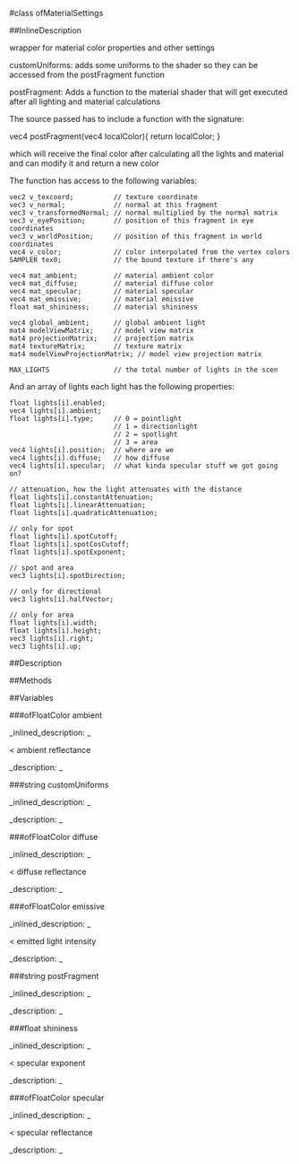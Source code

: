 #class ofMaterialSettings


<!--
_visible: True_
_advanced: False_
_istemplated: False_
_extends: _
-->

##InlineDescription


wrapper for material color properties and other settings

customUniforms: adds some uniforms to the shader so they can be accessed
from the postFragment function

postFragment: Adds a function to the material shader that will get
executed after all lighting and material calculations

The source passed has to include a function with the
signature:

vec4 postFragment(vec4 localColor){
    return localColor;
}

which will receive the final color after calculating all
the lights and material and can modify it and return a new color

The function has access to the following variables:

    vec2 v_texcoord;          // texture coordinate
    vec3 v_normal;            // normal at this fragment
    vec3 v_transformedNormal; // normal multiplied by the normal matrix
    vec3 v_eyePosition;       // position of this fragment in eye coordinates
    vec3 v_worldPosition;     // position of this fragment in world coordinates
    vec4 v_color;             // color interpolated from the vertex colors
    SAMPLER tex0;             // the bound texture if there's any

    vec4 mat_ambient;         // material ambient color
    vec4 mat_diffuse;         // material diffuse color
    vec4 mat_specular;        // material specular
    vec4 mat_emissive;        // material emissive
    float mat_shininess;      // material shininess

    vec4 global_ambient;      // global ambient light
    mat4 modelViewMatrix;     // model view matrix
    mat4 projectionMatrix;    // projection matrix
    mat4 textureMatrix;       // texture matrix
    mat4 modelViewProjectionMatrix; // model view projection matrix

    MAX_LIGHTS                // the total number of lights in the scen

And an array of lights
each light has the following properties:

    float lights[i].enabled;
    vec4 lights[i].ambient;
    float lights[i].type;     // 0 = pointlight
                              // 1 = directionlight
                              // 2 = spotlight
                              // 3 = area
    vec4 lights[i].position;  // where are we
    vec4 lights[i].diffuse;   // how diffuse
    vec4 lights[i].specular;  // what kinda specular stuff we got going on?

    // attenuation, how the light attenuates with the distance
    float lights[i].constantAttenuation;
    float lights[i].linearAttenuation;
    float lights[i].quadraticAttenuation;

    // only for spot
    float lights[i].spotCutoff;
    float lights[i].spotCosCutoff;
    float lights[i].spotExponent;

    // spot and area
    vec3 lights[i].spotDirection;

    // only for directional
    vec3 lights[i].halfVector;

    // only for area
    float lights[i].width;
    float lights[i].height;
    vec3 lights[i].right;
    vec3 lights[i].up;






##Description





##Methods



##Variables



###ofFloatColor ambient

<!--
_name: ambient_
_type: ofFloatColor_
_access: public_
_version_started: 0.10.0_
_version_deprecated: _
_summary: _
_visible: True_
_constant: False_
_advanced: False_
-->

_inlined_description: _

< ambient reflectance





_description: _







<!----------------------------------------------------------------------------->

###string customUniforms

<!--
_name: customUniforms_
_type: string_
_access: public_
_version_started: 0.10.0_
_version_deprecated: _
_summary: _
_visible: True_
_constant: False_
_advanced: False_
-->

_inlined_description: _







_description: _







<!----------------------------------------------------------------------------->

###ofFloatColor diffuse

<!--
_name: diffuse_
_type: ofFloatColor_
_access: public_
_version_started: 0.10.0_
_version_deprecated: _
_summary: _
_visible: True_
_constant: False_
_advanced: False_
-->

_inlined_description: _

< diffuse reflectance





_description: _







<!----------------------------------------------------------------------------->

###ofFloatColor emissive

<!--
_name: emissive_
_type: ofFloatColor_
_access: public_
_version_started: 0.10.0_
_version_deprecated: _
_summary: _
_visible: True_
_constant: False_
_advanced: False_
-->

_inlined_description: _

< emitted light intensity





_description: _







<!----------------------------------------------------------------------------->

###string postFragment

<!--
_name: postFragment_
_type: string_
_access: public_
_version_started: 0.10.0_
_version_deprecated: _
_summary: _
_visible: True_
_constant: False_
_advanced: False_
-->

_inlined_description: _







_description: _







<!----------------------------------------------------------------------------->

###float shininess

<!--
_name: shininess_
_type: float_
_access: public_
_version_started: 0.10.0_
_version_deprecated: _
_summary: _
_visible: True_
_constant: False_
_advanced: False_
-->

_inlined_description: _

< specular exponent





_description: _







<!----------------------------------------------------------------------------->

###ofFloatColor specular

<!--
_name: specular_
_type: ofFloatColor_
_access: public_
_version_started: 0.10.0_
_version_deprecated: _
_summary: _
_visible: True_
_constant: False_
_advanced: False_
-->

_inlined_description: _

< specular reflectance





_description: _







<!----------------------------------------------------------------------------->

